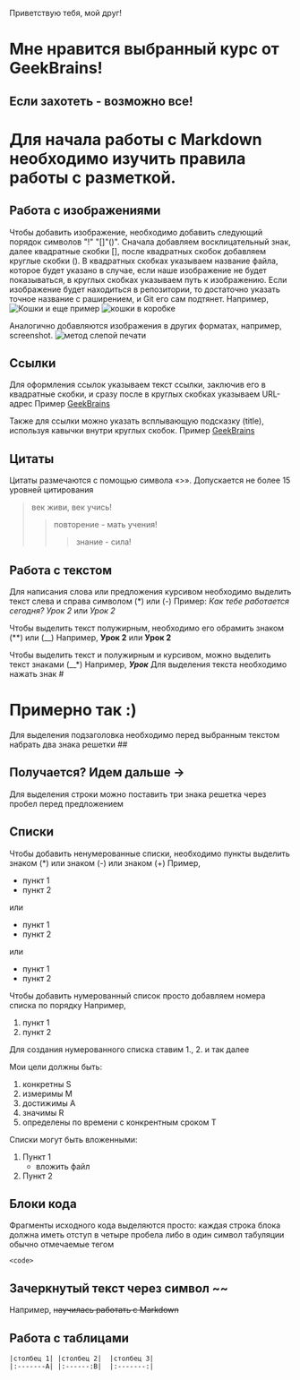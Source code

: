 Приветствую тебя, мой друг!

# Мне нравится выбранный курс от GeekBrains!

## Если захотеть - возможно все!

# Для начала работы с Markdown необходимо изучить правила работы с разметкой.

## Работа с изображениями
Чтобы добавить изображение, необходимо добавить следующий порядок символов "!" "[]"()". Сначала добавляем восклицательный знак, далее квадратные скобки [], после квадратных скобок добавляем круглые скобки (). В квадратных скобках указываем название файла, которое будет указано в случае, если наше изображение не будет показываться, в круглых скобках указываем путь к изображению. Если изображение будет находиться в репозитории, то достаточно указать точное название с раширением, и Git его сам подтянет.
Например, ![Кошки](cat2.jpeg)
и еще пример ![кошки в коробке](lazyCats.jpeg)

Аналогично добавляются изображения в других форматах, например, screenshot.
![метод слепой печати](blind_printing.png)


## Ссылки
Для оформления ссылок указываем текст ссылки, заключив его в квадратные скобки, и сразу после в круглых скобках указываем URL-адрес
Пример
[GeekBrains](http://Geekbrains.ru)

Также для ссылки можно указать всплывающую подсказку (title), используя кавычки внутри круглых скобок.
Пример
[GeekBrains](http://Geekbrains.ru "сайт GB")

## Цитаты
Цитаты размечаются с помощью символа «>». Допускается не более 15 уровней цитирования
> век живи, век учись!
>> повторение - мать учения!
>>> знание - сила!

## Работа с текстом
Для написания слова или предложения курсивом необходимо выделить текст слева и справа символом (*) или (-)
Пример:
*Как тебе работается сегодня?*
*Урок 2* или _Урок 2_

Чтобы выделить текст полужирным, необходимо его обрамить знаком (**) или (__)
Например, **Урок 2** или __Урок 2__

Чтобы выделить текст и полужирным и курсивом, можно выделить текст знаками (__*) 
Например, __*Урок*__
Для выделения текста необходимо нажать знак #

# Примерно так :)

Для выделения подзаголовка необходимо перед выбранным текстом набрать два знака решетки ##

## Получается? Идем дальше ->

Для выделения строки можно поставить три знака решетка через пробел перед предложением


## Списки 
Чтобы добавить ненумерованные списки, необходимо пункты выделить знаком (*) или знаком (-) или знаком (+)
Пример, 
- пункт 1
- пункт 2

или 
+ пункт 1
+ пункт 2

или 
* пункт 1
* пункт 2

Чтобы добавить нумерованный список просто добавляем номера списка по порядку
Например,
1. пункт 1
2. пункт 2

Для создания нумерованного списка ставим 1., 2. и так далее

Мои цели должны быть:
1. конкретны S
2. измеримы M
3. достижимы A
4. значимы R
5. определены по времени с конкрентным сроком T


Списки могут быть вложенными:
1. Пункт 1
    + вложить файл
2. Пункт 2

## Блоки кода

Фрагменты исходного кода выделяются просто: каждая строка блока должна иметь отступ в четыре пробела либо в один символ табуляции
обычно отмечаемые тегом

    <code>

## Зачеркнутый текст через символ ~~
Например, ~~научилась работать с Markdown~~ 


## Работа с таблицами

    |столбец 1| |столбец 2|  |столбец 3|
    |:-------А| |:------:В|  |:-------:|